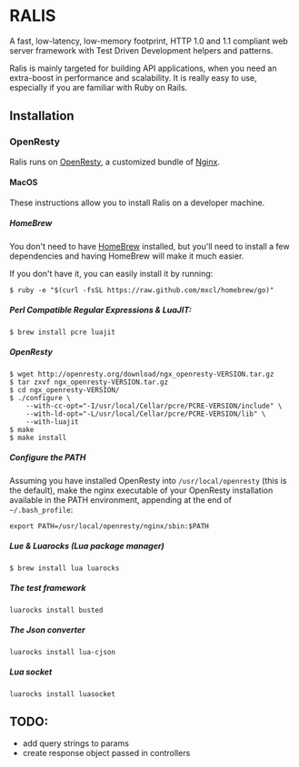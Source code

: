 # RALIS
A fast, low-latency, low-memory footprint, HTTP 1.0 and 1.1 compliant web server framework with Test Driven Development helpers and patterns.

Ralis is mainly targeted for building API applications, when you need an extra-boost in performance and scalability. It is really easy to use, especially if you are familiar with Ruby on Rails.

## Installation

### OpenResty

Ralis runs on [OpenResty](http://http://openresty.org/), a customized bundle of [Nginx](http://nginx.org/).

#### MacOS
These instructions allow you to install Ralis on a developer machine.

##### HomeBrew
You don't need to have [HomeBrew](http://brew.sh/) installed, but you'll need to install a few dependencies and having HomeBrew will make it much easier.

If you don't have it, you can easily install it by running:
```
$ ruby -e "$(curl -fsSL https://raw.github.com/mxcl/homebrew/go)"
```

##### Perl Compatible Regular Expressions & LuaJIT:
```
$ brew install pcre luajit
````

##### OpenResty
```
$ wget http://openresty.org/download/ngx_openresty-VERSION.tar.gz
$ tar zxvf ngx_openresty-VERSION.tar.gz
$ cd ngx_openresty-VERSION/
$ ./configure \
	--with-cc-opt="-I/usr/local/Cellar/pcre/PCRE-VERSION/include" \
	--with-ld-opt="-L/usr/local/Cellar/pcre/PCRE-VERSION/lib" \
	--with-luajit
$ make
$ make install
```

##### Configure the PATH
Assuming you have installed OpenResty into `/usr/local/openresty` (this is the default), make the nginx executable of your OpenResty installation available in the PATH environment, appending at the end of `~/.bash_profile`:
```
export PATH=/usr/local/openresty/nginx/sbin:$PATH
```

##### Lue & Luarocks (Lua package manager)
```
$ brew install lua luarocks
```

##### The test framework
```
luarocks install busted
```

##### The Json converter
```
luarocks install lua-cjson
```

##### Lua socket
```
luarocks install luasocket
```


## TODO:

 * add query strings to params
 * create response object passed in controllers
